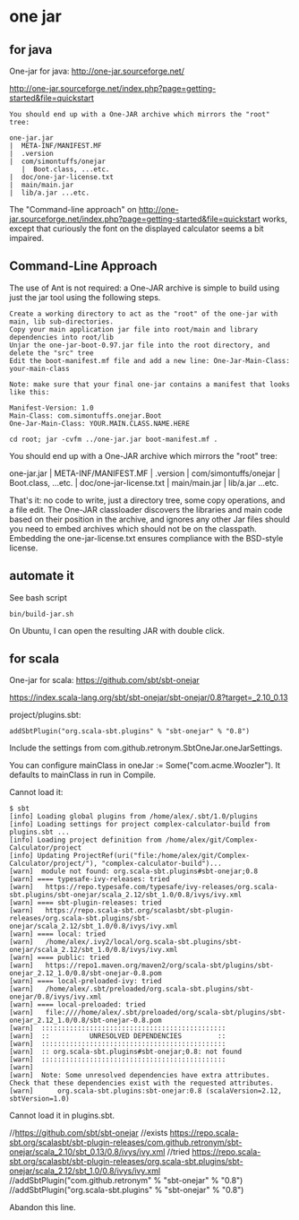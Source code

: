 # one jar

## for java

One-jar for java: http://one-jar.sourceforge.net/

http://one-jar.sourceforge.net/index.php?page=getting-started&file=quickstart
    
    You should end up with a One-JAR archive which mirrors the "root" tree:
    
    one-jar.jar
    |  META-INF/MANIFEST.MF
    |  .version
    |  com/simontuffs/onejar
       |  Boot.class, ...etc.
    |  doc/one-jar-license.txt
    |  main/main.jar
    |  lib/a.jar ...etc.

The "Command-line approach" on http://one-jar.sourceforge.net/index.php?page=getting-started&file=quickstart 
works, except that curiously the font on the displayed calculator seems a bit impaired.

## Command-Line Approach

The use of Ant is not required: a One-JAR archive is simple to build using just the jar tool using the following steps.

    Create a working directory to act as the "root" of the one-jar with main, lib sub-directories.
    Copy your main application jar file into root/main and library dependencies into root/lib
    Unjar the one-jar-boot-0.97.jar file into the root directory, and delete the "src" tree
    Edit the boot-manifest.mf file and add a new line: One-Jar-Main-Class: your-main-class

    Note: make sure that your final one-jar contains a manifest that looks like this:

    Manifest-Version: 1.0
    Main-Class: com.simontuffs.onejar.Boot
    One-Jar-Main-Class: YOUR.MAIN.CLASS.NAME.HERE

    cd root; jar -cvfm ../one-jar.jar boot-manifest.mf .

You should end up with a One-JAR archive which mirrors the "root" tree:

one-jar.jar
|  META-INF/MANIFEST.MF
|  .version
|  com/simontuffs/onejar
   |  Boot.class, ...etc.
|  doc/one-jar-license.txt
|  main/main.jar
|  lib/a.jar ...etc.

That's it: no code to write, just a directory tree, some copy operations, and a file edit. The One-JAR classloader discovers the libraries and main code based on their position in the archive, and ignores any other Jar files should you need to embed archives which should not be on the classpath. Embedding the one-jar-license.txt ensures compliance with the BSD-style license. 


## automate it

See bash script

    bin/build-jar.sh
    
On Ubuntu, I can open the resulting JAR with double click.


## for scala

One-jar for scala: https://github.com/sbt/sbt-onejar

https://index.scala-lang.org/sbt/sbt-onejar/sbt-onejar/0.8?target=_2.10_0.13

project/plugins.sbt:

    addSbtPlugin("org.scala-sbt.plugins" % "sbt-onejar" % "0.8")
    
Include the settings from com.github.retronym.SbtOneJar.oneJarSettings.

You can configure mainClass in oneJar := Some("com.acme.Woozler"). It defaults to mainClass in run in Compile.

Cannot load it:

    $ sbt
    [info] Loading global plugins from /home/alex/.sbt/1.0/plugins
    [info] Loading settings for project complex-calculator-build from plugins.sbt ...
    [info] Loading project definition from /home/alex/git/Complex-Calculator/project
    [info] Updating ProjectRef(uri("file:/home/alex/git/Complex-Calculator/project/"), "complex-calculator-build")...
    [warn] 	module not found: org.scala-sbt.plugins#sbt-onejar;0.8
    [warn] ==== typesafe-ivy-releases: tried
    [warn]   https://repo.typesafe.com/typesafe/ivy-releases/org.scala-sbt.plugins/sbt-onejar/scala_2.12/sbt_1.0/0.8/ivys/ivy.xml
    [warn] ==== sbt-plugin-releases: tried
    [warn]   https://repo.scala-sbt.org/scalasbt/sbt-plugin-releases/org.scala-sbt.plugins/sbt-onejar/scala_2.12/sbt_1.0/0.8/ivys/ivy.xml
    [warn] ==== local: tried
    [warn]   /home/alex/.ivy2/local/org.scala-sbt.plugins/sbt-onejar/scala_2.12/sbt_1.0/0.8/ivys/ivy.xml
    [warn] ==== public: tried
    [warn]   https://repo1.maven.org/maven2/org/scala-sbt/plugins/sbt-onejar_2.12_1.0/0.8/sbt-onejar-0.8.pom
    [warn] ==== local-preloaded-ivy: tried
    [warn]   /home/alex/.sbt/preloaded/org.scala-sbt.plugins/sbt-onejar/0.8/ivys/ivy.xml
    [warn] ==== local-preloaded: tried
    [warn]   file:////home/alex/.sbt/preloaded/org/scala-sbt/plugins/sbt-onejar_2.12_1.0/0.8/sbt-onejar-0.8.pom
    [warn] 	::::::::::::::::::::::::::::::::::::::::::::::
    [warn] 	::          UNRESOLVED DEPENDENCIES         ::
    [warn] 	::::::::::::::::::::::::::::::::::::::::::::::
    [warn] 	:: org.scala-sbt.plugins#sbt-onejar;0.8: not found
    [warn] 	::::::::::::::::::::::::::::::::::::::::::::::
    [warn] 
    [warn] 	Note: Some unresolved dependencies have extra attributes.  Check that these dependencies exist with the requested attributes.
    [warn] 		org.scala-sbt.plugins:sbt-onejar:0.8 (scalaVersion=2.12, sbtVersion=1.0)
    
Cannot load it in plugins.sbt.

//https://github.com/sbt/sbt-onejar
//exists https://repo.scala-sbt.org/scalasbt/sbt-plugin-releases/com.github.retronym/sbt-onejar/scala_2.10/sbt_0.13/0.8/ivys/ivy.xml
//tried https://repo.scala-sbt.org/scalasbt/sbt-plugin-releases/org.scala-sbt.plugins/sbt-onejar/scala_2.12/sbt_1.0/0.8/ivys/ivy.xml
//addSbtPlugin("com.github.retronym" % "sbt-onejar" % "0.8")
//addSbtPlugin("org.scala-sbt.plugins" % "sbt-onejar" % "0.8")

Abandon this line.
